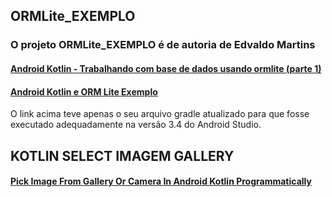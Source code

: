 ## ORMLite_EXEMPLO

### O projeto ORMLite_EXEMPLO é de autoria de Edvaldo Martins

#### [Android Kotlin - Trabalhando com base de dados usando ormlite (parte 1)](https://medium.com/@edvaldonuniomartins/android-kotlin-trabalhando-com-base-de-dados-usando-o-ormlite-parte-1-3fb30c7ae670)<br/>

#### [Android Kotlin e ORM Lite Exemplo](https://github.com/EdvaldoMartins/AndroidORMLiteExemplo)<br/>

O link acima teve apenas o seu arquivo gradle atualizado para que fosse executado adequadamente na versão 3.4 do Android Studio.

## KOTLIN SELECT IMAGEM GALLERY
#### [Pick Image From Gallery Or Camera In Android Kotlin Programmatically](https://demonuts.com/pick-image-gallery-camera-android-kotlin/)<br/>